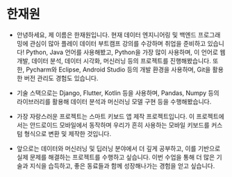 # 한재원

* 안녕하세요, 제 이름은 한재원입니다. 현재 데이터 엔지니어링 및 백엔드 프로그래밍에 관심이 많아 플레이 데이터 부트캠프 강의를 수강하며 취업을 준비하고 있습니다!
Python, Java 언어를 사용해봤고, Python을 가장 많이 사용하며, 이 언어로 웹 개발, 데이터 분석, 데이터 시각화, 머신러닝 등의 프로젝트를 진행해봤습니다. 또한, Pycharm와 Eclipse, Android Studio 등의 개발 환경을 사용하며, Git을 활용한 버전 관리도 경험도 있습니다.

* 기술 스택으로는 Django, Flutter, Kotlin 등을 사용하며, Pandas, Numpy 등의 라이브러리를 활용해 데이터 분석과 머신러닝 모델 구현 등을 수행해봤습니다.

* 가장 자랑스러운 프로젝트는 스마트 키보드 앱 제작 프로젝트입니다. 이 프로젝트에서는 안드로이드 모바일에서 동작하며 우리가 흔히 사용하는 모바일 키보드를 커스텀 형식으로 변환 및 제작한 것입니다.

* 앞으로는 데이터와 머신러닝 및 딥러닝 분야에서 더 깊게 공부하고, 이를 기반으로 실제 문제를 해결하는 프로젝트를 수행하고 싶습니다. 이번 수업을 통해 더 많은 기술과 지식을 습득하고, 좋은 동료들과 함께 성장해나가는 경험을 얻고 싶습니다.
